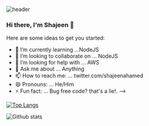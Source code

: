 ![header](https://capsule-render.vercel.app/api?type=wave&color=auto&height=300&section=header&fontSize=90)
### Hi there, I'm Shajeen 👋

Here are some ideas to get you started:

- 🌱 I’m currently learning ...NodeJS
- 👯 I’m looking to collaborate on ... NodeJS
- 🤔 I’m looking for help with ... AWS
- 💬 Ask me about ... Anything
- 📫 How to reach me: ... twitter.com/shajeenahamed
- 😄 Pronouns: ... He/Him
- ⚡ Fun fact: ... Bug free code? that's a lie!.
-->

[![Top Langs](https://github-readme-stats.vercel.app/api/top-langs/?username=shajeen&layout=compact)](https://github.com/anuraghazra/github-readme-stats)

![Github stats](https://github-readme-stats.vercel.app/api?username=shajeen&count_private=true&show_icons=true&theme=cobalt)
